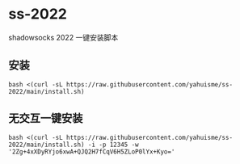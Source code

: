 # ss-2022
shadowsocks 2022 一键安装脚本

## 安装
```
bash <(curl -sL https://raw.githubusercontent.com/yahuisme/ss-2022/main/install.sh)
```

## 无交互一键安装
```
bash <(curl -sL https://raw.githubusercontent.com/yahuisme/ss-2022/main/install.sh) -i -p 12345 -w '2Zg+4xXDyRYjo6xwA+QJQ2H7fCqV6H5ZLoP0lYx+Kyo='
```
